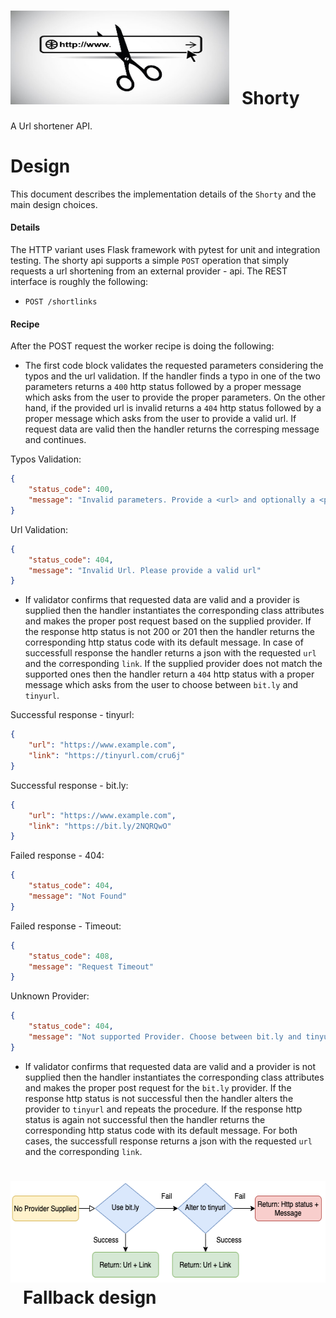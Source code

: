# <img src="icons/logo.jpeg" width="350" height="150"/>&nbsp;&nbsp;&nbsp;Shorty

A Url shortener API.

# Design

This document describes the implementation details of the `Shorty` and the main design choices.

#### Details

The HTTP variant uses Flask framework with pytest for unit and integration testing. The shorty api supports a simple `POST` operation 
that simply requests a url shortening from an external provider - api. The REST interface is roughly the following:

* `POST /shortlinks`

#### Recipe

After the POST request the worker recipe is doing the following:

* The first code block validates the requested parameters considering the typos and the url validation. If the handler finds a typo in one of the two 
parameters returns a `400` http status followed by a proper message which asks from the user to provide the proper parameters. On the other hand, if 
the provided url is invalid returns a `404` http status followed by a proper message which asks from the user to provide a valid url. If request data
are valid then the handler returns the corresping message and continues.

Typos Validation:
```json
{
    "status_code": 400,
    "message": "Invalid parameters. Provide a <url> and optionally a <provider> parameter."
}
```

Url Validation:
```json
{
    "status_code": 404,
    "message": "Invalid Url. Please provide a valid url"
}
```

* If validator confirms that requested data are valid and a provider is supplied then the handler instantiates the corresponding class attributes 
and makes the proper post request based on the supplied provider. If the response http status is not 200 or 201 then the handler returns the 
corresponding http status code with its default message. In case of successfull response the handler returns a json with the requested `url` and the
corresponding `link`. If the supplied provider does not match the supported ones then the handler return a `404` http status with a proper 
message which asks from the user to choose between `bit.ly` and `tinyurl`.

Successful response - tinyurl:
```json
{
    "url": "https://www.example.com",
    "link": "https://tinyurl.com/cru6j"
}
```
Successful response - bit.ly:
```json
{
    "url": "https://www.example.com",
    "link": "https://bit.ly/2NQRQwO"
}
```
Failed response - 404:
```json
{
    "status_code": 404,
    "message": "Not Found"
}
```
Failed response - Timeout:
```json
{
    "status_code": 408,
    "message": "Request Timeout"
}
```
Unknown Provider:
```json
{
    "status_code": 404,
    "message": "Not supported Provider. Choose between bit.ly and tinyurl"
}
```

* If validator confirms that requested data are valid and a provider is not supplied then the handler instantiates the corresponding class attributes 
and makes the proper post request for the `bit.ly` provider. If the response http status is not successful then the handler alters the provider to 
`tinyurl` and repeats the procedure. If the response http status is again not successful then the handler returns the corresponding http status code with 
its default message. For both cases, the successfull response returns a json with the requested `url` and the corresponding `link`.


# <img src="icons/fallback.png" width="571" height="162"/>&nbsp;&nbsp;&nbsp;Fallback design


